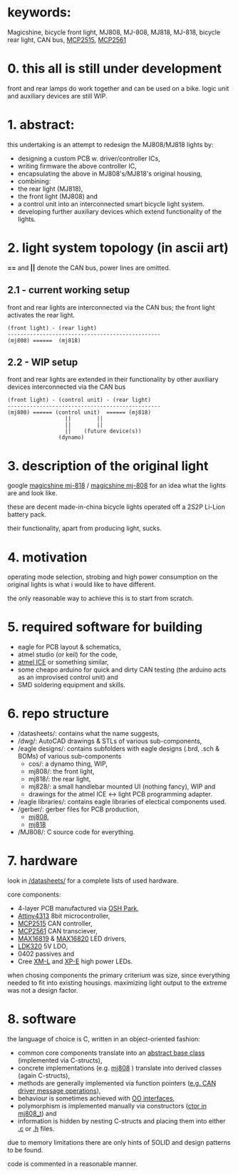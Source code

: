 # keywords:

Magicshine, bicycle front light, MJ808, MJ-808, MJ818, MJ-818, bicycle rear light, CAN bus, [MCP2515](https://www.microchip.com/wwwproducts/en/en010406), [MCP2561](https://www.microchip.com/wwwproducts/en/MCP2561)


# 0. this all is still under development
front and rear lamps do work together and can be used on a bike.
logic unit and auxiliary devices are still WIP.


# 1. abstract:
this undertaking is an attempt to redesign the MJ808/MJ818 lights by:
- designing a custom PCB w. driver/controller ICs,
- writing firmware the above controller IC,
- encapsulating the above in MJ808's/MJ818's original housing,
- combining:
 - the rear light (MJ818), 
 - the front light (MJ808) and 
 - a control unit into an interconnected smart bicycle light system.
 - developing further auxiliary devices which extend functionality of the lights.
	
	
# 2. light system topology (in ascii art)
**==** and **||** denote the CAN bus, power lines are omitted.

## 2.1 - current working setup
front and rear lights are interconnected via the CAN bus; the front light activates the rear light.

	(front light) - (rear light)
	------------------------------------------------
	(mj808) ======  (mj818)
	
## 2.2 - WIP setup
front and rear lights are extended in their functionality by other auxiliary devices interconnected via the CAN bus
	
	(front light) - (control unit) - (rear light)
	------------------------------------------------
	(mj808) ====== (control unit)  ====== (mj818)
                      ||		||
                      ||		||		
                      ||	(future device(s))
                    (dynamo)
	
	
# 3. description of the original light
google [magicshine mj-818](https://www.google.com/search?q=magicshine+mj-818) / [magicshine mj-808](https://www.google.com/search?q=magicshine+mj-808) for an idea what the lights are and look like.
	
these are decent made-in-china bicycle lights operated off a 2S2P Li-Lion battery pack.

their functionality, apart from producing light, sucks.

	
# 4. motivation
operating mode selection, strobing and high power consumption on the original lights is what i would like to have different.
	
the only reasonable way to achieve this is to start from scratch.

	
# 5. required software for building
- eagle for PCB layout & schematics,
- atmel studio (or keil) for the code,
- [atmel ICE](https://www.microchip.com/DevelopmentTools/ProductDetails/ATATMEL-ICE) or something similar,
- some cheapo arduino for quick and dirty CAN testing (the arduino acts as an improvised control unit) and
- SMD soldering equipment and skills.
	
	
# 6. repo structure
- /datasheets/: contains what the name suggests,
- /dwg/: AutoCAD drawings & STLs of various sub-components,
- /eagle designs/: contains subfolders with eagle designs (.brd, .sch & BOMs) of various sub-components
	- cos/: a dynamo thing, WIP,
	- mj808/: the front light,
	- mj818/: the rear light,
	- mj828/: a small handlebar mounted UI (nothing fancy), WIP and
	- drawings for the atmel ICE <-> light PCB programming adapter.
- /eagle libraries/: contains eagle libraries of electical components used.
- /gerber/: gerber files for PCB production,
	- [mj808](https://oshpark.com/shared_projects/OMSOAv0N),
	- [mj818](https://oshpark.com/shared_projects/NvGHYtoJ)
- /MJ808/: C source code for everything.

	
# 7. hardware
look in [/datasheets/](https://github.com/ejovrh/MJ808/tree/master/datasheets) for a complete lists of used hardware.

core components:
- 4-layer PCB manufactured via [OSH Park](https://oshpark.com/),
- [Attiny4313](https://www.microchip.com/wwwproducts/en/ATtiny4313) 8bit microcontroller, 
- [MCP2515](https://www.microchip.com/wwwproducts/en/en010406) CAN controller,
- [MCP2561](https://www.microchip.com/wwwproducts/en/MCP2561) CAN transciever,
- [MAX16819](https://www.maximintegrated.com/en/products/power/led-drivers/MAX16819.html) & [MAX16820](https://www.maximintegrated.com/en/products/power/led-drivers/MAX16820.html) LED drivers,
- [LDK320](https://www.st.com/en/power-management/ldk320.html) 5V LDO,
- 0402 passives and
- Cree [XM-L](https://www.cree.com/led-components/products/xlamp-leds-discrete/xlamp-xm-l) and [XP-E](https://www.cree.com/led-components/products/xlamp-leds-discrete/xlamp-xp-e) high power LEDs.

when chosing components the primary criterium was size, since everything needed to fit into existing housings.
maximizing light output to the extreme was not a design factor.

# 8. software
the language of choice is C, written in an object-oriented fashion:
- common core components translate into an [abstract base class](https://github.com/ejovrh/MJ808/tree/master/MJ808/MJ808/mj8x8) (implemented via C-structs), 
- concrete implementations (e.g. [mj808](https://github.com/ejovrh/MJ808/tree/master/MJ808/MJ808/mj808) ) translate into derived classes (again C-structs),
- methods are generally implemented via function pointers ([e.g. CAN driver message operations](https://github.com/ejovrh/MJ808/blob/master/MJ808/MJ808/mj8x8/mcp2515.h)),
- behaviour is sometimes achieved with [OO interfaces](https://github.com/ejovrh/MJ808/tree/master/MJ808/MJ808/led), 
- polymorphism is implemented manually via constructors ([ctor in mj808_t](https://github.com/ejovrh/MJ808/blob/master/MJ808/MJ808/mj808/mj808.c)) and
- information is hidden by nesting C-structs and placing them into either [.c](https://github.com/ejovrh/MJ808/blob/master/MJ808/MJ808/mj808/mj808.c) or [.h](https://github.com/ejovrh/MJ808/blob/master/MJ808/MJ808/mj808/mj808.h) files.

due to memory limitations there are only hints of SOLID and design patterns to be found.

code is commented in a reasonable manner.
